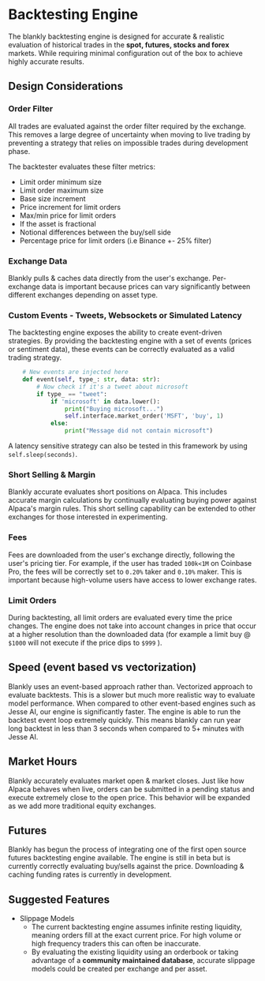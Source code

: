 # Backtesting Engine

The blankly backtesting engine is designed for accurate & realistic evaluation of historical trades in the **spot, futures, stocks and forex** markets. While requiring minimal configuration out of the box to achieve highly accurate results.

## Design Considerations

### Order Filter

All trades are evaluated against the order filter required by the exchange. This removes a large degree of uncertainty when moving to live trading by preventing a strategy that relies on impossible trades during development phase.

The backtester evaluates these filter metrics:

- Limit order minimum size
- Limit order maximum size
- Base size increment
- Price increment for limit orders
- Max/min price for limit orders
- If the asset is fractional
- Notional differences between the buy/sell side
- Percentage price for limit orders (i.e Binance +- 25% filter)

### Exchange Data

Blankly pulls & caches data directly from the user's exchange. Per-exchange data is important because prices can vary significantly between different exchanges depending on asset type.

### Custom Events - Tweets, Websockets or Simulated Latency

The backtesting engine exposes the ability to create event-driven strategies. By providing the backtesting engine with a set of events (prices or sentiment data), these events can be correctly evaluated as a valid trading strategy.

```python
    # New events are injected here
    def event(self, type_: str, data: str):
        # Now check if it's a tweet about microsoft
        if type_ == "tweet":
            if 'microsoft' in data.lower():
                print("Buying microsoft...")
                self.interface.market_order('MSFT', 'buy', 1)
            else:
                print("Message did not contain microsoft")
```

A latency sensitive strategy can also be tested in this framework by using `self.sleep(seconds)`.

### Short Selling & Margin

Blankly accurate evaluates short positions on Alpaca. This includes accurate margin calculations by continually evaluating buying power against Alpaca's margin rules. This short selling capability can be extended to other exchanges for those interested in experimenting.

### Fees

Fees are downloaded from the user's exchange directly, following the user's pricing tier. For example, if the user has traded `100k<1M` on Coinbase Pro, the fees will be correctly set to `0.20%` taker and `0.10%` maker. This is important because high-volume users have access to lower exchange rates.

### Limit Orders

During backtesting, all limit orders are evaluated every time the price changes. The engine does not take into account changes in price that occur at a higher resolution than the downloaded data (for example a limit buy @ `$1000` will not execute if the price dips to `$999` ).

## Speed (event based vs vectorization)

Blankly uses an event-based approach rather than. Vectorized approach to evaluate backtests. This is a slower but much more realistic way to evaluate model performance. When compared to other event-based engines such as Jesse AI, our engine is significantly faster. The engine is able to run the backtest event loop extremely quickly. This means blankly can run year long backtest in less than 3 seconds when compared to 5+ minutes with Jesse AI.

## Market Hours

Blankly accurately evaluates market open & market closes. Just like how Alpaca behaves when live, orders can be submitted in a pending status and execute extremely close to the open price. This behavior will be expanded as we add more traditional equity exchanges.

## Futures

Blankly has begun the process of integrating one of the first open source futures backtesting engine available. The engine is still in beta but is currently correctly evaluating buy/sells against the price. Downloading & caching funding rates is currently in development.

## Suggested Features

- Slippage Models
  - The current backtesting engine assumes infinite resting liquidity, meaning orders fill at the exact current price. For high volume or high frequency traders this can often be inaccurate.
  - By evaluating the existing liquidity using an orderbook or taking advantage of a **community maintained database**, accurate slippage models could be created per exchange and per asset.